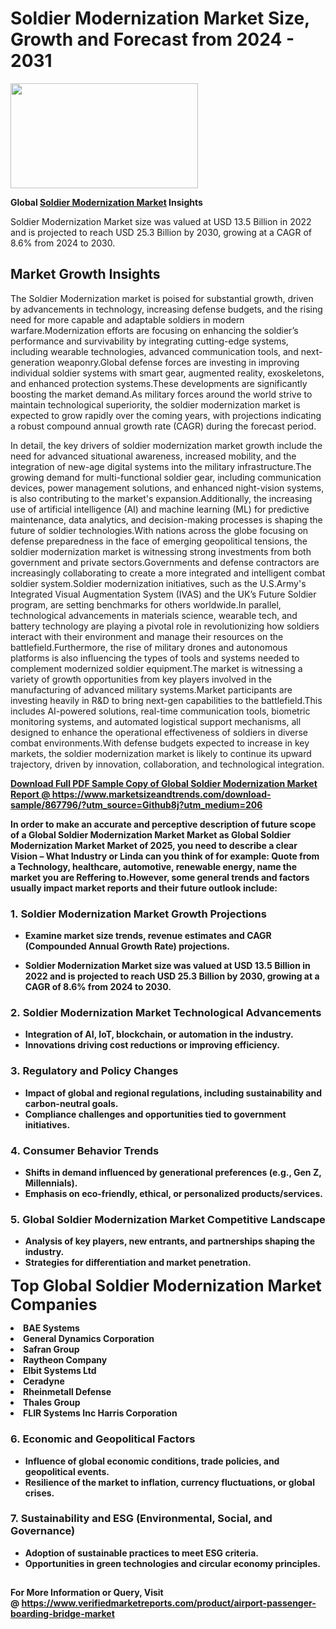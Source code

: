 <H1>Soldier Modernization Market Size, Growth and Forecast from 2024 - 2031</H1><img class="aligncenter size-medium wp-image-584254" src="https://thirdeyenews.in/wp-content/uploads/2024/09/Global-Market-Research-300x168.jpeg" alt="" width="300" height="168" /><p><strong>Global&nbsp;<a href="https://www.marketsizeandtrends.com/download-sample/867796/?utm_source=Github8j?utm_medium=206">Soldier Modernization Market</a> Insights</strong></p><p>Soldier Modernization Market size was valued at USD 13.5 Billion in 2022 and is projected to reach USD 25.3 Billion by 2030, growing at a CAGR of 8.6% from 2024 to 2030.</p><p><h2>Market Growth Insights</h2> <p>The Soldier Modernization market is poised for substantial growth, driven by advancements in technology, increasing defense budgets, and the rising need for more capable and adaptable soldiers in modern warfare.Modernization efforts are focusing on enhancing the soldier’s performance and survivability by integrating cutting-edge systems, including wearable technologies, advanced communication tools, and next-generation weaponry.Global defense forces are investing in improving individual soldier systems with smart gear, augmented reality, exoskeletons, and enhanced protection systems.These developments are significantly boosting the market demand.As military forces around the world strive to maintain technological superiority, the soldier modernization market is expected to grow rapidly over the coming years, with projections indicating a robust compound annual growth rate (CAGR) during the forecast period.</p> <p><strong><a href="#"></a></strong></p> <p>In detail, the key drivers of soldier modernization market growth include the need for advanced situational awareness, increased mobility, and the integration of new-age digital systems into the military infrastructure.The growing demand for multi-functional soldier gear, including communication devices, power management solutions, and enhanced night-vision systems, is also contributing to the market's expansion.Additionally, the increasing use of artificial intelligence (AI) and machine learning (ML) for predictive maintenance, data analytics, and decision-making processes is shaping the future of soldier technologies.With nations across the globe focusing on defense preparedness in the face of emerging geopolitical tensions, the soldier modernization market is witnessing strong investments from both government and private sectors.Governments and defense contractors are increasingly collaborating to create a more integrated and intelligent combat soldier system.Soldier modernization initiatives, such as the U.S.Army's Integrated Visual Augmentation System (IVAS) and the UK’s Future Soldier program, are setting benchmarks for others worldwide.In parallel, technological advancements in materials science, wearable tech, and battery technology are playing a pivotal role in revolutionizing how soldiers interact with their environment and manage their resources on the battlefield.Furthermore, the rise of military drones and autonomous platforms is also influencing the types of tools and systems needed to complement modernized soldier equipment.The market is witnessing a variety of growth opportunities from key players involved in the manufacturing of advanced military systems.Market participants are investing heavily in R&D to bring next-gen capabilities to the battlefield.This includes AI-powered solutions, real-time communication tools, biometric monitoring systems, and automated logistical support mechanisms, all designed to enhance the operational effectiveness of soldiers in diverse combat environments.With defense budgets expected to increase in key markets, the soldier modernization market is likely to continue its upward trajectory, driven by innovation, collaboration, and technological integration.<p><strong><a href="#"></p><p><span class=""><strong>Download Full PDF Sample Copy of Global Soldier Modernization Market Report</strong> @ <a href="https://www.marketsizeandtrends.com/download-sample/867796/?utm_source=Github8j?utm_medium=206" target="_blank">https://www.marketsizeandtrends.com/download-sample/867796/?utm_source=Github8j?utm_medium=206</a></span></p><p>In order to make an accurate and perceptive description of future scope of a Global&nbsp;Soldier Modernization Market Market as Global&nbsp;Soldier Modernization Market Market of 2025, you need to describe a clear Vision &ndash; What Industry or Linda can you think of for example: Quote from a Technology, healthcare, automotive, renewable energy, name the market you are Reffering to.However, some general trends and factors usually impact market reports and their future outlook include:</p><h3>1.&nbsp;<strong>Soldier Modernization Market Growth Projections</strong></h3><ul><li>Examine market size trends, revenue estimates and CAGR (Compounded Annual Growth Rate) projections.</li><li><p>Soldier Modernization Market size was valued at USD 13.5 Billion in 2022 and is projected to reach USD 25.3 Billion by 2030, growing at a CAGR of 8.6% from 2024 to 2030.</p></li></ul><h3>2.&nbsp;<strong>Soldier Modernization Market Technological Advancements</strong></h3><ul><li>Integration of AI, IoT, blockchain, or automation in the industry.</li><li>Innovations driving cost reductions or improving efficiency.</li></ul><h3>3.&nbsp;<strong>Regulatory and Policy Changes</strong></h3><ul><li>Impact of global and regional regulations, including sustainability and carbon-neutral goals.</li><li>Compliance challenges and opportunities tied to government initiatives.</li></ul><h3>4.&nbsp;<strong>Consumer Behavior Trends</strong></h3><ul><li>Shifts in demand influenced by generational preferences (e.g., Gen Z, Millennials).</li><li>Emphasis on eco-friendly, ethical, or personalized products/services.</li></ul><h3>5.&nbsp;<strong>Global Soldier Modernization Market Competitive Landscape</strong></h3><ul><li>Analysis of key players, new entrants, and partnerships shaping the industry.</li><li>Strategies for differentiation and market penetration.</li></ul><p data-pm-slice="1 1 []"><span style="color: inherit; font-family: inherit; font-size: 25px;">Top Global Soldier Modernization Market Companies</span></p><div class="" data-test-id=""><p><li>BAE Systems</li><li> General Dynamics Corporation</li><li> Safran Group</li><li> Raytheon Company</li><li> Elbit Systems Ltd</li><li> Ceradyne</li><li> Rheinmetall Defense</li><li> Thales Group</li><li> FLIR Systems Inc Harris Corporation</li></p></div><h3>6.&nbsp;<strong>Economic and Geopolitical Factors</strong></h3><ul><li>Influence of global economic conditions, trade policies, and geopolitical events.</li><li>Resilience of the market to inflation, currency fluctuations, or global crises.</li></ul><h3>7.&nbsp;<strong>Sustainability and ESG (Environmental, Social, and Governance)</strong></h3><ul><li>Adoption of sustainable practices to meet ESG criteria.</li><li>Opportunities in green technologies and circular economy principles.</li></ul><h2><strong style="font-size: 14px;">For More Information or Query, Visit @&nbsp;</strong><a style="background-color: #ffffff; font-size: 14px;" href="https://www.marketsizeandtrends.com/report/soldier-modernization-market/" target="_blank">https://www.verifiedmarketreports.com/product/airport-passenger-boarding-bridge-market</a></h2>